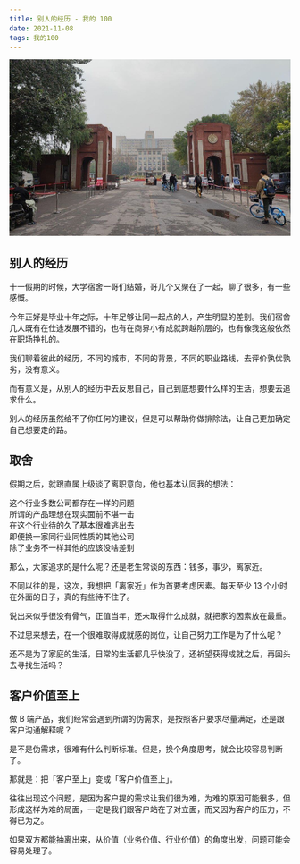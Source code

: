 ```yaml
---
title: 别人的经历 - 我的 100
date: 2021-11-08
tags: 我的100
---
```


![](/image/2021-11-08-about-my100/FkKFGXmDjCKiKkWsalAPeSjp_K1Pv2.jpeg)

<!-- more -->

## 别人的经历

十一假期的时候，大学宿舍一哥们结婚，哥几个又聚在了一起，聊了很多，有一些感慨。

今年正好是毕业十年之际，十年足够让同一起点的人，产生明显的差别。我们宿舍几人既有在仕途发展不错的，也有在商界小有成就跨越阶层的，也有像我这般依然在职场挣扎的。

我们聊着彼此的经历，不同的城市，不同的背景，不同的职业路线，去评价孰优孰劣，没有意义。

而有意义是，从别人的经历中去反思自己，自己到底想要什么样的生活，想要去追求什么。

别人的经历虽然给不了你任何的建议，但是可以帮助你做排除法，让自己更加确定自己想要走的路。



## 取舍

假期之后，就跟直属上级谈了离职意向，他也基本认同我的想法：

这个行业多数公司都存在一样的问题  
所谓的产品理想在现实面前不堪一击  
在这个行业待的久了基本很难逃出去  
即便换一家同行业同性质的其他公司  
除了业务不一样其他的应该没啥差别     

那么，大家追求的是什么呢？还是老生常谈的东西：钱多，事少，离家近。

不同以往的是，这次，我想把「离家近」作为首要考虑因素。每天至少 13 个小时在外面的日子，真的有些待不住了。

说出来似乎很没有骨气，正值当年，还未取得什么成就，就把家的因素放在最重。

不过思来想去，在一个很难取得成就感的岗位，让自己努力工作是为了什么呢？

还不是为了家庭的生活，日常的生活都几乎快没了，还祈望获得成就之后，再回头去寻找生活吗？



## 客户价值至上

做 B 端产品，我们经常会遇到所谓的伪需求，是按照客户要求尽量满足，还是跟客户沟通解释呢？

是不是伪需求，很难有什么判断标准。但是，换个角度思考，就会比较容易判断了。

那就是：把「客户至上」变成「客户价值至上」。

往往出现这个问题，是因为客户提的需求让我们很为难，为难的原因可能很多，但形成这样为难的局面，一定是我们跟客户站在了对立面，而又因为客户的压力，不得已为之。

如果双方都能抽离出来，从价值（业务价值、行业价值）的角度出发，问题可能会容易处理了。